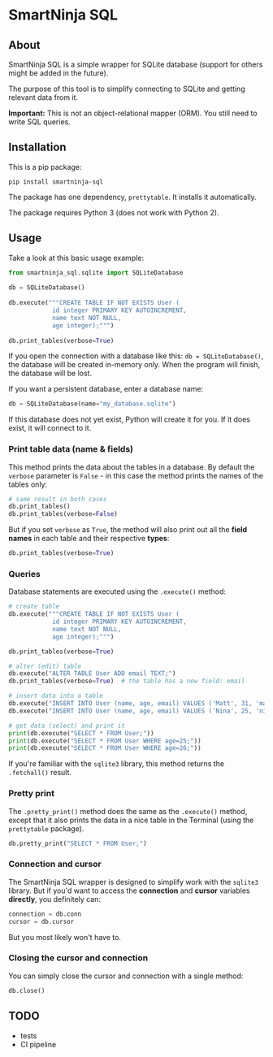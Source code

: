 # SmartNinja SQL

## About

SmartNinja SQL is a simple wrapper for SQLite database (support for others might be added in the future).

The purpose of this tool is to simplify connecting to SQLite and getting relevant data from it.

**Important:** This is not an object-relational mapper (ORM). You still need to write SQL queries.

## Installation

This is a pip package:

	pip install smartninja-sql

The package has one dependency, `prettytable`. It installs it automatically.

The package requires Python 3 (does not work with Python 2).

## Usage

Take a look at this basic usage example:

```python
from smartninja_sql.sqlite import SQLiteDatabase
	
db = SQLiteDatabase()
	
db.execute("""CREATE TABLE IF NOT EXISTS User (
            id integer PRIMARY KEY AUTOINCREMENT, 
            name text NOT NULL, 
            age integer);""")
	
db.print_tables(verbose=True)
```

If you open the connection with a database like this: `db = SQLiteDatabase()`, the database will be created in-memory only. When the program will finish, the database will be lost.

If you want a persistent database, enter a database name:

```python
db = SQLiteDatabase(name="my_database.sqlite")
```

If this database does not yet exist, Python will create it for you. If it does exist, it will connect to it.

### Print table data (name & fields)

This method prints the data about the tables in a database. By default the `verbose` parameter is `False` - in this case the method prints the names of the tables only:

```python
# same result in both cases
db.print_tables()
db.print_tables(verbose=False)
```

But if you set `verbose` as `True`, the method will also print out all the **field names** in each table and their respective **types**:

```python
db.print_tables(verbose=True)
```

### Queries

Database statements are executed using the `.execute()` method:

```python
# create table
db.execute("""CREATE TABLE IF NOT EXISTS User (
            id integer PRIMARY KEY AUTOINCREMENT, 
            name text NOT NULL, 
            age integer);""")

db.print_tables(verbose=True)

# alter (edit) table
db.execute("ALTER TABLE User ADD email TEXT;")
db.print_tables(verbose=True)  # the table has a new field: email

# insert data into a table
db.execute("INSERT INTO User (name, age, email) VALUES ('Matt', 31, 'matt@example.org')")
db.execute("INSERT INTO User (name, age, email) VALUES ('Nina', 25, 'nina@example.org')")

# get data (select) and print it
print(db.execute("SELECT * FROM User;"))
print(db.execute("SELECT * FROM User WHERE age=25;"))
print(db.execute("SELECT * FROM User WHERE age=26;"))
```

If you're familiar with the `sqlite3` library, this method returns the `.fetchall()` result.

### Pretty print

The `.pretty_print()` method does the same as the `.execute()` method, except that it also prints the data in a nice 
table in the Terminal (using the `prettytable` package).

```python
db.pretty_print("SELECT * FROM User;")
```

### Connection and cursor

The SmartNinja SQL wrapper is designed to simplify work with the `sqlite3` library. But if you'd want to access the **connection** and **cursor** variables **directly**, you definitely can:

```python
connection = db.conn
cursor = db.cursor
```

But you most likely won't have to.

### Closing the cursor and connection

You can simply close the cursor and connection with a single method:

```python
db.close()
```

## TODO

- tests
- CI pipeline